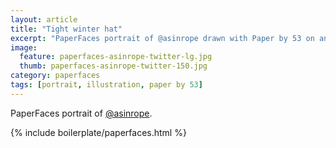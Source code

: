 ```yaml
---
layout: article
title: "Tight winter hat"
excerpt: "PaperFaces portrait of @asinrope drawn with Paper by 53 on an iPad."
image: 
  feature: paperfaces-asinrope-twitter-lg.jpg
  thumb: paperfaces-asinrope-twitter-150.jpg
category: paperfaces
tags: [portrait, illustration, paper by 53]
---
```


PaperFaces portrait of [@asinrope](http://twitter.com/asinrope).

{% include boilerplate/paperfaces.html %}